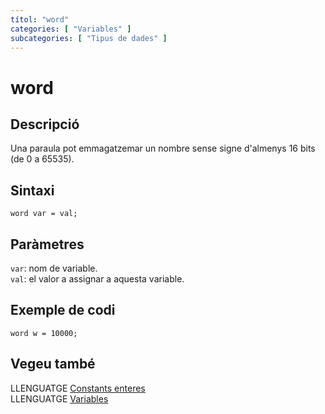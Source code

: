 ```yaml
---
títol: "word"
categories: [ "Variables" ]
subcategories: [ "Tipus de dades" ]
---
```


# word

## Descripció

Una paraula pot emmagatzemar un nombre sense signe d'almenys 16 bits (de 0 a 65535).

## Sintaxi

`word var = val;`

## Paràmetres

`var`: nom de variable.  
`val`: el valor a assignar a aquesta variable.

## Exemple de codi

`word w = 10000;`

## Vegeu també

LLENGUATGE [Constants enteres](../Constants/constants-enteres.md)  
LLENGUATGE [Variables](../../Variables.md)
